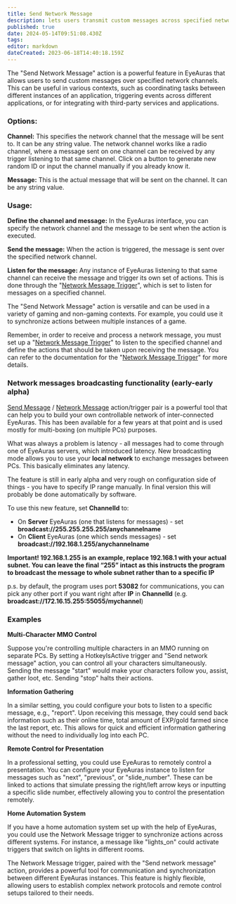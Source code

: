 ```yaml
---
title: Send Network Message
description: lets users transmit custom messages across specified network channels, coordinating tasks among applications or integrating third-party services.
published: true
date: 2024-05-14T09:51:08.430Z
tags: 
editor: markdown
dateCreated: 2023-06-18T14:40:18.159Z
---
```


The "Send Network Message" action is a powerful feature in EyeAuras that allows users to send custom messages over specified network channels. This can be useful in various contexts, such as coordinating tasks between different instances of an application, triggering events across different applications, or for integrating with third-party services and applications.

### **Options:**

**Channel:** This specifies the network channel that the message will be sent to. It can be any string value. The network channel works like a radio channel, where a message sent on one channel can be received by any trigger listening to that same channel. Click on a button to generate new random ID or input the channel manually if you already know it.

**Message:** This is the actual message that will be sent on the channel. It can be any string value.

### **Usage:**

**Define the channel and message:** In the EyeAuras interface, you can specify the network channel and the message to be sent when the action is executed.

**Send the message:** When the action is triggered, the message is sent over the specified network channel.

**Listen for the message:** Any instance of EyeAuras listening to that same channel can receive the message and trigger its own set of actions. This is done through the "[Network Message Trigger](/en/actions/send-network-message)", which is set to listen for messages on a specified channel.

The "Send Network Message" action is versatile and can be used in a variety of gaming and non-gaming contexts. For example, you could use it to synchronize actions between multiple instances of a game.

Remember, in order to receive and process a network message, you must set up a "[Network Message Trigger](/en/actions/send-network-message)" to listen to the specified channel and define the actions that should be taken upon receiving the message. You can refer to the documentation for the "[Network Message Trigger](/en/triggers/network-message)" for more details.

### Network messages broadcasting functionality (early-early alpha)

[Send Message](https://wiki.eyeauras.net/en/actions/send-network-message) / [Network Message](https://wiki.eyeauras.net/en/triggers/network-message) action/trigger pair is a powerful tool that can help you to build your own controllable network of inter-connected EyeAuras. This has been available for a few years at that point and is used mostly for multi-boxing (on multiple PCs) purposes.

What was always a problem is latency - all messages had to come through one of EyeAuras servers, which introduced latency. New broadcasting mode allows you to use your **local network** to exchange messages between PCs. This basically eliminates any latency.

The feature is still in early alpha and very rough on configuration side of things - you have to specify IP range manually. In final version this will probably be done automatically by software.

To use this new feature, set **ChannelId** to:

-   On **Server** EyeAuras (one that listens for messages) - set **broadcast://255.255.255.255/anychannelname**
-   On **Client** EyeAuras (one which sends messages) - set **broadcast://192.168.1.255/anychannelname**

**Important! 192.168.1.255 is an example, replace 192.168.1 with your actual subnet. You can leave the final “255” intact as this instructs the program to broadcast the message to whole subnet rather than to a specific IP**

p.s. by default, the program uses port **53082** for communications, you can pick any other port if you want right after **IP** in **ChannelId** (e.g. **broadcast://172.16.15.255:55055/mychannel**)

### **Examples**

**Multi-Character MMO Control**

Suppose you're controlling multiple characters in an MMO running on separate PCs. By setting a HotkeyIsActive trigger and "Send network message" action, you can control all your characters simultaneously. Sending the message "start" would make your characters follow you, assist, gather loot, etc. Sending "stop" halts their actions.

**Information Gathering**

In a similar setting, you could configure your bots to listen to a specific message, e.g., "report". Upon receiving this message, they could send back information such as their online time, total amount of EXP/gold farmed since the last report, etc. This allows for quick and efficient information gathering without the need to individually log into each PC.

**Remote Control for Presentation**

In a professional setting, you could use EyeAuras to remotely control a presentation. You can configure your EyeAuras instance to listen for messages such as "next", "previous", or "slide\_number". These can be linked to actions that simulate pressing the right/left arrow keys or inputting a specific slide number, effectively allowing you to control the presentation remotely.

**Home Automation System**

If you have a home automation system set up with the help of EyeAuras, you could use the Network Message trigger to synchronize actions across different systems. For instance, a message like "lights\_on" could activate triggers that switch on lights in different rooms.

The Network Message trigger, paired with the "Send network message" action, provides a powerful tool for communication and synchronization between different EyeAuras instances. This feature is highly flexible, allowing users to establish complex network protocols and remote control setups tailored to their needs.